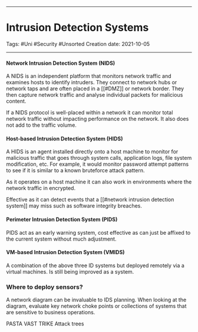 -----------------------------------------------
# Intrusion Detection Systems
Tags:  #Uni #Security #Unsorted
Creation date: 2021-10-05

-----------------------------------------------


#### Network Intrusion Detection System (NIDS)

A NIDS is an independent platform that monitors network traffic and examines hosts to identify intruders. They connect to network hubs or network taps and are often placed in a [[#DMZ]] or network border. They then capture network traffic and analyse individual packets for malicious content.

If a NIDS protocol is well-placed within a network it can monitor total network traffic without impacting performance on the network. It also does not add to the traffic volume.

#### Host-based Intrusion Detection System (HIDS)

A HIDS is an agent installed directly onto a host machine to monitor for malicious traffic that goes through system calls, application logs, file system modification, etc.
For example, it would monitor password attempt patterns to see if it is similar to a known bruteforce attack pattern. 

As it operates on a host machine it can also work in environments where the network traffic in encrypted.

Effective as it can detect events that a [[#network intrusion detection system]] may miss such as software integrity breaches.

#### Perimeter Intrusion Detection System (PIDS)

PIDS act as an early warning system, cost effective as can just be affixed to the current system without much adjustment.

#### VM-based Intrusion Detection System (VMIDS)

A combination of the above three ID systems but deployed remotely via a virtual machines. Is still being improved as a system.

### Where to deploy sensors?
A network diagram can be invaluable to IDS planning. When looking at the diagram, evaluate key network choke points or collections of systems that are sensitive to business operations.

PASTA
VAST
TRIKE
Attack trees
